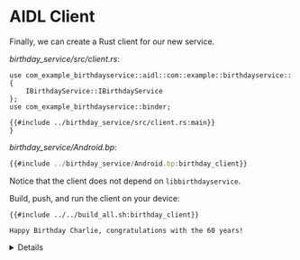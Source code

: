 # AIDL Client

Finally, we can create a Rust client for our new service.

_birthday_service/src/client.rs_:

```rust,ignore
use com_example_birthdayservice::aidl::com::example::birthdayservice::{
    IBirthdayService::IBirthdayService
};
use com_example_birthdayservice::binder;

{{#include ../birthday_service/src/client.rs:main}}
}
```

_birthday_service/Android.bp_:

```javascript
{{#include ../birthday_service/Android.bp:birthday_client}}
```

Notice that the client does not depend on `libbirthdayservice`.

Build, push, and run the client on your device:

```shell
{{#include ../../build_all.sh:birthday_client}}
```

```text
Happy Birthday Charlie, congratulations with the 60 years!
```

<details>

- `Strong<dyn IBirthdayService>` is the trait object representing the service
  that the client has connected to.
  - `Strong` is a custom smart pointer type for Binder. It handles both an
    in-process ref count for the service trait object, and the global Binder ref
    count that tracks how many processes have a reference to the object.
  - Note that the trait object that the client uses to talk to the service uses
    the exact same trait that the server implements. For a given Binder
    interface, there is a single Rust trait generated that both client and
    server use.
- Use the same service identifier used when registering the service. This should
  ideally be defined in a common crate that both the client and server can
  depend on.

</details>
